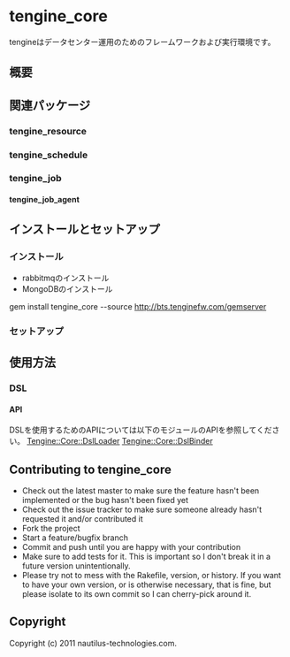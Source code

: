 # tengine_core

tengineはデータセンター運用のためのフレームワークおよび実行環境です。

## 概要


## 関連パッケージ
### tengine_resource
### tengine_schedule
### tengine_job
#### tengine_job_agent


## インストールとセットアップ
### インストール

* rabbitmqのインストール
* MongoDBのインストール

 gem install tengine_core --source http://bts.tenginefw.com/gemserver

### セットアップ



## 使用方法

### DSL

#### API

DSLを使用するためのAPIについては以下のモジュールのAPIを参照してください。
[Tengine::Core::DslLoader](Tengine/Core/DslLoader.html)
[Tengine::Core::DslBinder](Tengine/Core/DslBinder.html)


## Contributing to tengine_core
 
* Check out the latest master to make sure the feature hasn't been implemented or the bug hasn't been fixed yet
* Check out the issue tracker to make sure someone already hasn't requested it and/or contributed it
* Fork the project
* Start a feature/bugfix branch
* Commit and push until you are happy with your contribution
* Make sure to add tests for it. This is important so I don't break it in a future version unintentionally.
* Please try not to mess with the Rakefile, version, or history. If you want to have your own version, or is otherwise necessary, that is fine, but please isolate to its own commit so I can cherry-pick around it.

## Copyright

Copyright (c) 2011 nautilus-technologies.com. 
